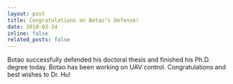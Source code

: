 ```yaml
---
layout: post
title: Congratulations on Botao’s Defense!
date: 2018-03-24
inline: false
related_posts: false
---
```

Botao successfully defended his doctoral thesis and finished his Ph.D. degree today. Botao has been working on UAV control. Congratulations and best wishes to Dr. Hu!
